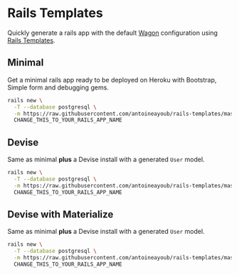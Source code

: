 # Rails Templates

Quickly generate a rails app with the default [Wagon](http://www.lewagon.org) configuration
using [Rails Templates](http://guides.rubyonrails.org/rails_application_templates.html).


## Minimal

Get a minimal rails app ready to be deployed on Heroku with Bootstrap, Simple form and
debugging gems.

```bash
rails new \
  -T --database postgresql \
  -m https://raw.githubusercontent.com/antoineayoub/rails-templates/master/minimal.rb \
  CHANGE_THIS_TO_YOUR_RAILS_APP_NAME
```

## Devise

Same as minimal **plus** a Devise install with a generated `User` model.


```bash
rails new \
  -T --database postgresql \
  -m https://raw.githubusercontent.com/antoineayoub/rails-templates/master/devise.rb \
  CHANGE_THIS_TO_YOUR_RAILS_APP_NAME
```
## Devise with Materialize

Same as minimal **plus** a Devise install with a generated `User` model.


```bash
rails new \
  -T --database postgresql \
  -m https://raw.githubusercontent.com/antoineayoub/rails-templates/master/devise_materialize.rb \
  CHANGE_THIS_TO_YOUR_RAILS_APP_NAME
```
